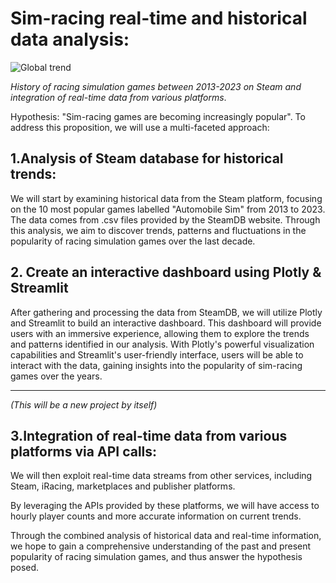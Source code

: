 # Sim-racing real-time and historical data analysis:

![Global trend](https://github.com/Kuurkuma/sim-racing-players/blob/f3b18eb08e0d64fdd078d1d5b31ead61800c3eec/reports/figures/line_chart-global_trend.png)

*History of racing simulation games between 2013-2023 on Steam and integration of real-time data from various platforms*.

Hypothesis: "Sim-racing games are becoming increasingly popular".
To address this proposition, we will use a multi-faceted approach:

## 1.Analysis of Steam database for historical trends:

We will start by examining historical data from the Steam platform, focusing on the 10 most popular games labelled "Automobile Sim" from 2013 to 2023. The data comes from .csv files provided by the SteamDB website. Through this analysis, we aim to discover trends, patterns and fluctuations in the popularity of racing simulation games over the last decade.

## 2. Create an interactive dashboard using Plotly & Streamlit

After gathering and processing the data from SteamDB, we will utilize Plotly and Streamlit to build an interactive dashboard. This dashboard will provide users with an immersive experience, allowing them to explore the trends and patterns identified in our analysis. With Plotly's powerful visualization capabilities and Streamlit's user-friendly interface, users will be able to interact with the data, gaining insights into the popularity of sim-racing games over the years.

---

_(This will be a new project by itself)_

## 3.Integration of real-time data from various platforms via API calls:

We will then exploit real-time data streams from other services, including Steam, iRacing, marketplaces and publisher platforms. 

By leveraging the APIs provided by these platforms, we will have access to hourly player counts and more accurate information on current trends.

Through the combined analysis of historical data and real-time information, we hope to gain a comprehensive understanding of the past and present popularity of racing simulation games, and thus answer the hypothesis posed.
